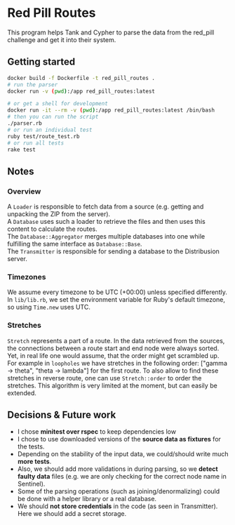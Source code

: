 # Red Pill Routes

This program helps Tank and Cypher to parse the data from the red_pill challenge and get it into their system.

## Getting started

```bash
docker build -f Dockerfile -t red_pill_routes .
# run the parser
docker run -v (pwd):/app red_pill_routes:latest

# or get a shell for development
docker run -it --rm -v (pwd):/app red_pill_routes:latest /bin/bash
# then you can run the script
./parser.rb
# or run an individual test
ruby test/route_test.rb
# or run all tests
rake test
```

## Notes

### Overview

A `Loader` is responsible to fetch data from a source (e.g. getting and unpacking the ZIP from the server).  
A `Database` uses such a loader to retrieve the files and then uses this content to calculate the routes.  
The `Database::Aggregator` merges multiple databases into one while fulfilling the same interface as `Database::Base`.  
The `Transmitter` is responsible for sending a database to the Distribusion server.

### Timezones

We assume every timezone to be UTC (+00:00) unless specified differently.
In `lib/lib.rb`, we set the environment variable for Ruby's default timezone, so using `Time.new` uses UTC.

### Stretches

`Stretch` represents a part of a route.
In the data retrieved from the sources, the connections between a route start and end node were always sorted.
Yet, in real life one would assume, that the order might get scrambled up.
For example in `loopholes` we have stretches in the following order: ["gamma -> theta", "theta -> lambda"] for the first route.
To also allow to find these stretches in reverse route, one can use `Stretch::order` to order the stretches.
This algorithm is very limited at the moment, but can easily be extended.

## Decisions & Future work

- I chose **minitest over rspec** to keep dependencies low
- I chose to use downloaded versions of the **source data as fixtures** for the tests.
- Depending on the stability of the input data, we could/should write much **more tests**.
- Also, we should add more validations in during parsing, so we **detect faulty data** files (e.g. we are only checking for the correct node name in Sentinel).
- Some of the parsing operations (such as joining/denormalizing) could be done with a helper library or a real database.
- We should **not store credentials** in the code (as seen in Transmitter). Here we should add a secret storage.
